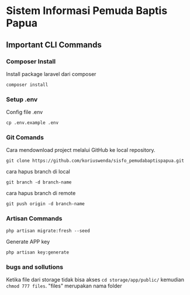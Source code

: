 # Sistem Informasi Pemuda Baptis Papua

## Important CLI Commands

### Composer Install

Install package laravel dari composer

```
composer install
```

### Setup .env

Config file .env

```
cp .env.example .env
```

### Git Comands

Cara mendownload project melalui GitHub ke local repository.

```
git clone https://github.com/koriuswenda/sisfo_pemudabaptispapua.git
```

cara hapus branch di local

```
git branch -d branch-name
```

cara hapus branch di remote

```
git push origin -d branch-name
```

### Artisan Commands

```
php artisan migrate:fresh --seed
```

Generate APP key

```
php artisan key:generate
```

### bugs and sollutions

Ketika file dari storage tidak bisa akses
`cd storage/app/public/` kemudian `chmod 777 files`. "files" merupakan nama folder
